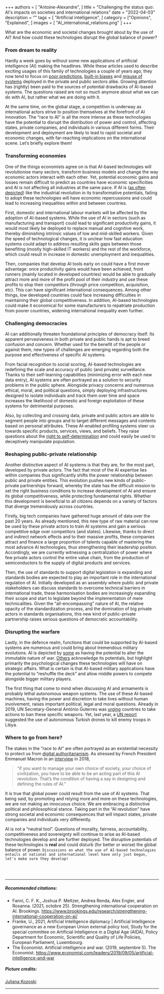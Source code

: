 +++
authors = [
    "Antoine-Alexandre", 
]
title = "Challenging the status quo: AI's impacts on societies and international relations"
date = "2022-04-03"
description = ""
tags = [ "Artificial intelligence",
]
category = ["Opinions", "Explained", ]
images = [
    "AI_international_relations.png"
]
+++

What are the economic and societal changes brought about by the use of AI? And how could these technologies disrupt the global balance of power? 

### From dream to reality
Hardly a week goes by without some new applications of artificial intelligence (AI) making the headlines. While these articles used to describe exciting usages of this family of technologies a couple of years ago, they now tend to focus on [poor predictions](https://hbr.org/2022/03/why-ai-failed-to-live-up-to-its-potential-during-the-pandemic), [built-in biases](https://hbr.org/2022/03/overcoming-the-c-suites-distrust-of-ai) and [misuse of systems](https://www.vox.com/future-perfect/2022/3/30/23001712/ai-research-virus-scientific-information-dangerous) deployed in the private and public sectors alike. Growing attention has (rightly) been paid to the sources of potential drawbacks of AI-based systems. The questions raised are not so much anymore about what we can do with AI, but rather what we are doing with it. 

At the same time, on the global stage, a competition is underway as international actors strive to position themselves at the forefront of AI innovation. The “race to AI” is all the more intense as these technologies have the potential to disrupt the distribution of power and control, affecting states, private companies, and individuals in various different forms. Their development and deployment are likely to lead to rapid societal and economic changes, with far-reaching implications on the international scene. Let’s briefly explore them!

### Transforming economies 
One of the things economists agree on is that AI-based technologies will revolutionise many sectors, transform business models and change the way economic actors interact with each other. Yet, potential economic gains and losses remain difficult to predict as countries have economic specificities and AI is not affecting all industries at the same pace. If AI is ([as often depicted](https://www.forbes.com/sites/ibm/2020/03/04/how-ai-is-driving-the-new-industrial-revolution/)) like the industrial revolution in its transformative potentials, failing to adopt these technologies will have economic repercussions and could lead to increasing inequalities within and between countries. 

First, domestic and international labour markets will be affected by the adoption of AI-based systems. While the use of AI in sectors (such as manufacturing and transport) could lead to significant productivity gains, it would most likely be deployed to replace manual and cognitive work, thereby diminishing intrinsic values of low and mid-skilled workers. Given the speed of technological changes, it is unclear how fast education systems could adapt to address resulting skills gaps between those benefiting (mostly high-skilled IT workers) and the rest of the workforce, which could result in increase in domestic unemployment and inequalities.

Then, companies that develop AI tools early on could have a first mover advantage: once productivity gains would have been achieved, front runners (mainly located in developed countries) would be able to gradually attract more and more of the profit pool of their industry and use these profits to stop their competitors (through price competition, acquisition, etc). This can have significant international consequences. Among other things, low developed countries could face increasing difficulties in maintaining their global competitiveness. In addition, AI-based technologies could make it economical for some manufacturers to repatriate production from poorer countries, widening international inequality even further.

### Challenging democracies 
AI can additionally threaten foundational principles of democracy itself. Its apparent pervasiveness in both private and public hands is apt to breed confusion and concern. Whether used for the benefit of the people or against them, new types of challenges are emerging regarding both the purpose and effectiveness of specific AI systems. 

From facial recognition to social scoring, AI-based technologies are redefining the scale and accuracy of public (and private) surveillance. Thanks to their self-learning capabilities (minimizing error with each new data entry), AI systems are often portrayed as a solution to security problems in the public sphere. Alongside privacy concerns and numerous ethical, moral, and political questions, simply deploying infrastructures designed to isolate individuals and track them over time and space increases the likelihood of domestic and foreign exploitation of these systems for detrimental purposes.

Also, by collecting and crossing data, private and public actors are able to segment people into groups and to target different messages and contents based on personal attributes. These AI-enabled profiling systems steer us towards specific products, services, views, and beliefs. They raise questions about the [right to self-determination](https://www.wired.com/story/algorithmic-prophecies-undermine-free-will/) and could easily be used to deceptively manipulate population.

### Reshaping public-private relationship 
Another distinctive aspect of AI systems is that they are, for the most part, developed by private actors. The fact that most of the AI expertise lies within companies thus significantly shifts the power relationship between public and private entities. This evolution pushes new kinds of public-private partnerships forward, whereby the state has the difficult mission to set the right business conditions to increase development of AI and ensure its global competitiveness, while protecting fundamental rights. Whether this development is beneficial to all citizens depends on a variety of factors that diverge tremendously across countries.

Firstly, big tech companies have gathered huge amount of data over the past 20 years. As already mentioned, this new type of raw material can now be used by these private actors to train AI systems and gain a serious competitive edge over competitors (and states). Likewise, thanks to direct and indirect network effects and to their massive profits, these companies attract and finance a large proportion of talents capable of mastering the most advance AI technologies, thus strengthening their leadership position. Accordingly, we are currently witnessing a centralization of power where few private actors control the entire value chain, from the production of semiconductors to the supply of digital products and services.

Then, the use of standards to support digital legislation is expanding and standards bodies are expected to play an important role in the international regulation of AI. Initially developed as an assembly where public and private stakeholders can discuss standards to overcome technical barriers in international trade, these harmonisation bodies are increasingly expanding their scope and start to legislate beyond the implementation of mere technicalities. Given the “all-encompassing” nature of AI, the relative opacity of the standardization process, and the domination of big private actors in standards organisations, this new kind of public-private partnership raises serious questions of democratic accountability. 


### Disrupting the warfare
Lastly, in the defence realm, functions that could be supported by AI-based systems are numerous and could bring about tremendous military evolutions. AI is depicted by [some](https://www.economist.com/special-report/2018/01/25/getting-to-grips-with-military-robotics) as having the potential to alter the immutable nature of war. [Others](https://www.tandfonline.com/doi/full/10.1080/00396338.2018.1518374) acknowledge its potentials, but highlight primarily the psychological changes these technologies will have on strategic affairs. What is certain is that AI-based military applications have the potential to “reshuffle the deck” and allow middle powers to compete alongside bigger military players. 

The first thing that come to mind when discussing AI and armaments is probably lethal autonomous weapon systems. The use of these AI-based machines, having the power and discretion to take lives without human involvement, raises important political, legal and moral questions. Already in 2019, UN Secretary-General António Guterres was [urging](https://news.un.org/en/story/2019/03/1035381) countries to take actions to ban these specific weapons. Yet, last year, a [UN report](https://undocs.org/Home/Mobile?FinalSymbol=S%2F2021%2F229&Language=E&DeviceType=Desktop&LangRequested=False) suggested the use of autonomous Turkish drones to kill enemy troops in Libya.
 

### Where to go from here? 
The stakes in the “race to AI” are often portrayed as an existential necessity to protect us from [digital authoritarianism](https://freedomhouse.org/report/freedom-net/2018/rise-digital-authoritarianism). As stressed by French President Emmanuel Macron in an [interview](https://www.wired.com/story/emmanuel-macron-talks-to-wired-about-frances-ai-strategy/) in 2018, 
> “if you want to manage your own choice of society, your choice of civilization, you have to be able to be an acting part of this AI revolution. That’s the condition of having a say in designing and defining the rules of AI.” 

It is true that global power could result from the use of AI systems. That being said, by promoting and relying more and more on these technologies, we are not making an innocuous choice. We are embracing a distinctive political and philosophical stance. Taking part in the “AI revolution” have strong societal and economic consequences that will impact states, private companies and individuals very differently. 

AI is not a “neutral tool”. Questions of morality, fairness, accountability, competitiveness and sovereignty will continue to arise as AI-based technologies develop and are further deployed. The disruptive potentials of these technologies is **real** and could disturb (for better or worse) the global balance of power. `Discussions on what the use of AI-based technologies entails at national and international level have only just begun, let's make sure they develop!`
##### &nbsp;

***
##### Recommended citations:
- Fanni, C. F. K., Joshua P. Meltzer, Andrea Renda, Alex Engler, and Rosanna. (2021, octobre 25). Strengthening international cooperation on AI. Brookings. https://www.brookings.edu/research/strengthening-international-cooperation-on-ai/
- Franke, U., 2021, Artificial Intelligence diplomacy | Artificial Intelligence governance as a new European Union external policy tool, Study for the special committee on Artificial Intelligence in a Digital Age (AIDA), Policy Department for Economic, Scientific and Quality of Life Policies, European Parliament, Luxembourg.
- The Economist. Artificial intelligence and war. (2019, septembre 5). The Economist. https://www.economist.com/leaders/2019/09/05/artificial-intelligence-and-war

##### Picture credits:
[Juliana Kozoski](https://unsplash.com/photos/IoQioGLrz3Y)
***
